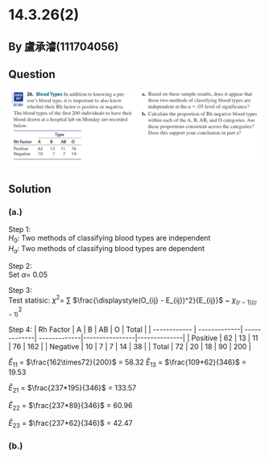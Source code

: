 # 14.3.26(2)

## By 盧承濬(111704056)

## Question 

![image](https://github.com/HWTeng-Course/202402-Statistics/blob/91932efcb458df0062b4fb942c8eab911a8de5b7/Images/IMG_0809.jpeg)

## Solution
### (a.)
Step 1: \
$H_0$: Two methods of classifying blood types are independent \
$H_a$: Two methods of classifying blood types are dependent

Step 2: \
Set $\alpha$= 0.05

Step 3: \
Test statisic: $\chi^2$= $\sum$ $\frac{\displaystyle(O_{ij} - E_{ij})^2}{E_{ij}}$ ~ $\chi^2_{(r-1)(c-1)}$

Step 4: 
| Rh Factor    | A            | B            | AB           | O              | Total        |
| ------------ | -------------| -------------| -------------|----------------|--------------|
| Positive     | 62           | 13           | 11           | 76             | 162          |
| Negative     | 10           | 7            | 7            | 14             | 38           |
| Total        | 72           | 20           | 18           | 90             | 200          |

$\hat{E}_{11}$ = $\frac{162\times72}{200}$ = 58.32 
$\hat{E}_{13}$ = $\frac{109*62}{346}$ = 19.53

$\hat{E}_{21}$ = $\frac{237*195}{346}$ = 133.57

$\hat{E}_{22}$ = $\frac{237*89}{346}$ = 60.96

$\hat{E}_{23}$ = $\frac{237*62}{346}$ = 42.47


### (b.)

